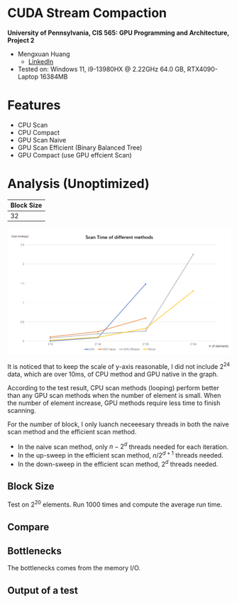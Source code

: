 CUDA Stream Compaction
======================

**University of Pennsylvania, CIS 565: GPU Programming and Architecture, Project 2**

* Mengxuan Huang
  * [LinkedIn](https://www.linkedin.com/in/mengxuan-huang-52881624a/)
* Tested on: Windows 11, i9-13980HX @ 2.22GHz 64.0 GB, RTX4090-Laptop 16384MB

# Features
- CPU Scan
- CPU Compact
- GPU Scan Naive
- GPU Scan Efficient (Binary Balanced Tree)
- GPU Compact (use GPU effcient Scan)

# Analysis (Unoptimized)

| Block Size |
|-----------|
|   32      |

![](./img/runtime1.png)

It is noticed that to keep the scale of y-axis reasonable, I did not include $2^{24}$ data, which are over 10ms, of CPU method and GPU native in the graph.

According to the test result, CPU scan methods (looping) perform better than any GPU scan methods when the number of element is small. When the number of element increase, GPU methods require less time to finish scanning.

For the number of block, I only luanch neceeesary threads in both the naive scan method and the efficient scan method.
- In the naive scan method, only $n - 2^d$ threads needed for each iteration.
- In the up-sweep in the efficient scan method, $n / 2^{d+1}$ threads needed.
- In the down-sweep in the efficient scan method, $2^d$ threads needed.

## Block Size
Test on $2^{20}$ elements. Run 1000 times and compute the average run time.



## Compare

## Bottlenecks
The bottlenecks comes from the memory I/O.

## Output of a test
```
```